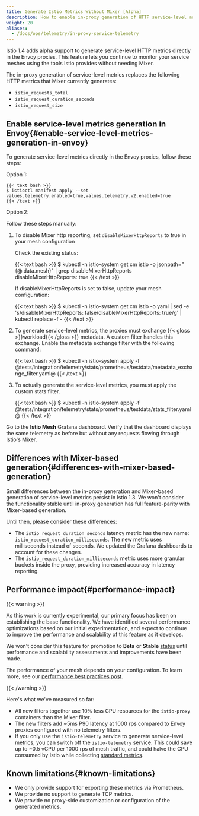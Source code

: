 ```yaml
---
title: Generate Istio Metrics Without Mixer [Alpha]
description: How to enable in-proxy generation of HTTP service-level metrics.
weight: 20
aliases:
  - /docs/ops/telemetry/in-proxy-service-telemetry
---
```


Istio 1.4 adds alpha support to generate service-level HTTP metrics
directly in the Envoy proxies. This feature lets you continue to monitor your
service meshes using the tools Istio provides without needing Mixer.

The in-proxy generation of service-level metrics replaces the following HTTP
metrics that Mixer currently generates:

- `istio_requests_total`
- `istio_request_duration_seconds`
- `istio_request_size`

## Enable service-level metrics generation in Envoy{#enable-service-level-metrics-generation-in-envoy}

To generate service-level metrics directly in the Envoy proxies, follow these steps:

Option 1:

    {{< text bash >}}
    $ istioctl manifest apply --set values.telemetry.enabled=true,values.telemetry.v2.enabled=true
    {{< /text >}}

Option 2:

Follow these steps manually:

1. To disable Mixer http reporting, set `disableMixerHttpReports` to true in your mesh configuration

    Check the existing status:

    {{< text bash >}}
    $ kubectl -n istio-system get cm istio -o jsonpath="{@.data.mesh}" | grep disableMixerHttpReports
    disableMixerHttpReports: true
    {{< /text >}}

    If disableMixerHttpReports is set to false, update your mesh configuration:

    {{< text bash >}}
    $ kubectl -n istio-system get cm istio -o yaml | sed -e 's/disableMixerHttpReports: false/disableMixerHttpReports: true/g' | kubectl replace -f -
    {{< /text >}}

1. To generate service-level metrics, the proxies must exchange {{< gloss >}}workload{{< /gloss >}} metadata.
   A custom filter handles this exchange. Enable the metadata exchange filter with the following command:

    {{< text bash >}}
    $ kubectl -n istio-system apply -f @tests/integration/telemetry/stats/prometheus/testdata/metadata_exchange_filter.yaml@
    {{< /text >}}

1. To actually generate the service-level metrics, you must apply the custom stats filter.

    {{< text bash >}}
    $ kubectl -n istio-system apply -f @tests/integration/telemetry/stats/prometheus/testdata/stats_filter.yaml@
    {{< /text >}}

Go to the **Istio Mesh** Grafana dashboard. Verify that the dashboard displays the same telemetry as before but without
    any requests flowing through Istio's Mixer.

## Differences with Mixer-based generation{#differences-with-mixer-based-generation}

Small differences between the in-proxy generation and Mixer-based generation of service-level metrics
persist in Istio 1.3. We won't consider the functionality stable until in-proxy generation has full feature-parity with
Mixer-based generation.

Until then, please consider these differences:

- The `istio_request_duration_seconds` latency metric has the new name: `istio_request_duration_milliseconds`.
  The new metric uses milliseconds instead of seconds. We updated the Grafana dashboards to
  account for these changes.
- The `istio_request_duration_milliseconds` metric uses more granular buckets inside the proxy, providing
  increased accuracy in latency reporting.

## Performance impact{#performance-impact}

{{< warning >}}

As this work is currently experimental, our primary focus has been on establishing
the base functionality. We have identified several performance optimizations based
on our initial experimentation, and expect to continue to improve the performance
and scalability of this feature as it develops.

We won't consider this feature for promotion to **Beta** or **Stable** [status](/about/feature-stages/#feature-phase-definitions)
until performance and scalability assessments and improvements have been made.

The performance of your mesh depends on your configuration.
To learn more, see our [performance best practices post](/blog/2019/performance-best-practices/).

{{< /warning >}}

Here's what we've measured so far:

- All new filters together use 10% less CPU resources for the `istio-proxy` containers
  than the Mixer filter.
- The new filters add ~5ms P90 latency at 1000 rps compared to Envoy proxies
  configured with no telemetry filters.
- If you only use the `istio-telemetry` service to generate service-level metrics,
  you can switch off the `istio-telemetry` service. This could save up to ~0.5 vCPU per
  1000 rps of mesh traffic, and could halve the CPU consumed by Istio while collecting
  [standard metrics](/docs/reference/config/policy-and-telemetry/metrics/).

## Known limitations{#known-limitations}

- We only provide support for exporting these metrics via Prometheus.
- We provide no support to generate TCP metrics.
- We provide no proxy-side customization or configuration of the generated metrics.
